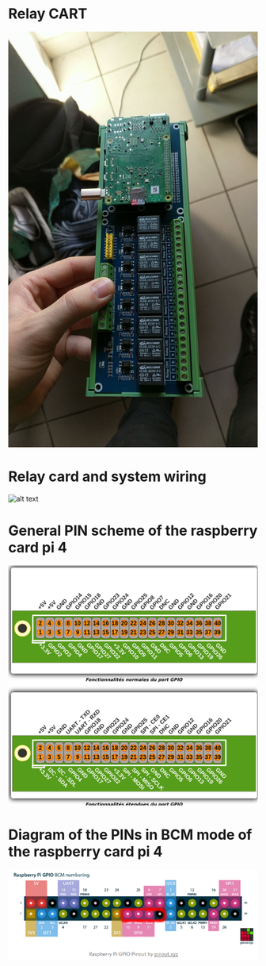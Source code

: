 # Relay CART
![alt text](https://github.com/Tungdil-main-dor/IGROWTECH/blob/master/images/Relay_Board_rasp.jpeg "pictures of the relay_board")


# Relay card and system wiring

![alt text](https://github.com/Tungdil-main-dor/IGROWTECH/blob/master/images/Cablâge_raspberry_pi.jpeg "pictures of the Relay cart wired with system part")

# General PIN scheme of the raspberry card pi 4

![alt text](https://github.com/Tungdil-main-dor/IGROWTECH/blob/master/images/PIN_Rasberry_pi.png "General PIN scheme of the raspberry card pi 4")

# Diagram of the PINs in BCM mode of the raspberry card pi 4

![alt text](https://github.com/Tungdil-main-dor/IGROWTECH/blob/master/images/PIN_Raspberry_pi_BCM.png "Diagram of the PINs in BCM mode of the raspberry card pi 4")

